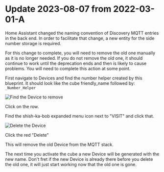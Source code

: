 # Update 2023-08-07 from 2022-03-01-A

Home Assistant changed the naming convention of Discovery MQTT entries in the back end. In order to facilitate that change, a new entity for the side number storage is required.

For this change to complete, you will need to remove the old one manually as it is no longer needed. If you do not remove the old one, it should continue to work until the deprecation ends and then is likely to cause problems. You will need to complete this action at some point.

First navigate to Devices and find the number helper created by this blueprint. It should look like the cube friendly_name followed by:
    ```_Number_Helper```

![Find the Device to remove](https://github.com/SirGoodenough/HA_Blueprints/blob/master/images/cubeNumberHelper.png?raw=true "Find the Device to remove")

Click on the row.

Find the shish-ka-bob expanded menu icon next to "VISIT" and click that.

![Delete the Device](https://github.com/SirGoodenough/HA_Blueprints/blob/master/images/UpdasteDeleteMe.png?raw=true "Delete the Device")

Click the red "Delete"

This will remove the old Device from the MQTT stack.

The next time you activate the cube a new Device will be generated with the new name. Don't fret if the new Device is already there before you delete the old one, it will just start working now that the old one is gone.